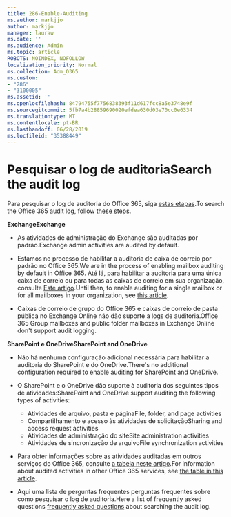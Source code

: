 ```yaml
---
title: 286-Enable-Auditing
ms.author: markjjo
author: markjjo
manager: lauraw
ms.date: ''
ms.audience: Admin
ms.topic: article
ROBOTS: NOINDEX, NOFOLLOW
localization_priority: Normal
ms.collection: Adm_O365
ms.custom:
- "286"
- "3100005"
ms.assetid: ''
ms.openlocfilehash: 84794755f7756838393f11d617fcc8a5e3748e9f
ms.sourcegitcommit: 5fb7a4b28859690020efdea630d03e70cc0e6334
ms.translationtype: MT
ms.contentlocale: pt-BR
ms.lasthandoff: 06/28/2019
ms.locfileid: "35388449"
---
```

# <a name="search-the-audit-log"></a><span data-ttu-id="e9660-102">Pesquisar o log de auditoria</span><span class="sxs-lookup"><span data-stu-id="e9660-102">Search the audit log</span></span>

<span data-ttu-id="e9660-103">Para pesquisar o log de auditoria do Office 365, siga [estas etapas](https://docs.microsoft.com/office365/securitycompliance/search-the-audit-log-in-security-and-compliance#search-the-audit-log).</span><span class="sxs-lookup"><span data-stu-id="e9660-103">To search the Office 365 audit log, follow [these steps](https://docs.microsoft.com/office365/securitycompliance/search-the-audit-log-in-security-and-compliance#search-the-audit-log).</span></span>

<span data-ttu-id="e9660-104">**Exchange**</span><span class="sxs-lookup"><span data-stu-id="e9660-104">**Exchange**</span></span>

- <span data-ttu-id="e9660-105">As atividades de administração do Exchange são auditadas por padrão.</span><span class="sxs-lookup"><span data-stu-id="e9660-105">Exchange admin activities are audited by default.</span></span>

- <span data-ttu-id="e9660-106">Estamos no processo de habilitar a auditoria de caixa de correio por padrão no Office 365.</span><span class="sxs-lookup"><span data-stu-id="e9660-106">We are in the process of enabling mailbox auditing by default in Office 365.</span></span> <span data-ttu-id="e9660-107">Até lá, para habilitar a auditoria para uma única caixa de correio ou para todas as caixas de correio em sua organização, consulte [Este artigo](https://docs.microsoft.com/office365/securitycompliance/enable-mailbox-auditing).</span><span class="sxs-lookup"><span data-stu-id="e9660-107">Until then, to enable auditing for a single mailbox or for all mailboxes in your organization, see  [this article](https://docs.microsoft.com/office365/securitycompliance/enable-mailbox-auditing).</span></span>

- <span data-ttu-id="e9660-108">Caixas de correio de grupo do Office 365 e caixas de correio de pasta pública no Exchange Online não dão suporte a logs de auditoria.</span><span class="sxs-lookup"><span data-stu-id="e9660-108">Office 365 Group mailboxes and public folder mailboxes in Exchange Online don't support audit logging.</span></span>

<span data-ttu-id="e9660-109">**SharePoint e OneDrive**</span><span class="sxs-lookup"><span data-stu-id="e9660-109">**SharePoint and OneDrive**</span></span>

- <span data-ttu-id="e9660-110">Não há nenhuma configuração adicional necessária para habilitar a auditoria do SharePoint e do OneDrive.</span><span class="sxs-lookup"><span data-stu-id="e9660-110">There's no additional configuration required to enable auditing for SharePoint and OneDrive.</span></span>

- <span data-ttu-id="e9660-111">O SharePoint e o OneDrive dão suporte à auditoria dos seguintes tipos de atividades:</span><span class="sxs-lookup"><span data-stu-id="e9660-111">SharePoint and OneDrive support auditing the following types of activities:</span></span>

    - <span data-ttu-id="e9660-112">Atividades de arquivo, pasta e página</span><span class="sxs-lookup"><span data-stu-id="e9660-112">File, folder, and page activities</span></span>
    - <span data-ttu-id="e9660-113">Compartilhamento e acesso às atividades de solicitação</span><span class="sxs-lookup"><span data-stu-id="e9660-113">Sharing and access request activities</span></span>
    - <span data-ttu-id="e9660-114">Atividades de administração do site</span><span class="sxs-lookup"><span data-stu-id="e9660-114">Site administration activities</span></span>
    - <span data-ttu-id="e9660-115">Atividades de sincronização de arquivo</span><span class="sxs-lookup"><span data-stu-id="e9660-115">File synchronization activities</span></span>

- <span data-ttu-id="e9660-116">Para obter informações sobre as atividades auditadas em outros serviços do Office 365, consulte [a tabela neste artigo](https://docs.microsoft.com/office365/securitycompliance/search-the-audit-log-in-security-and-compliance#audited-activities).</span><span class="sxs-lookup"><span data-stu-id="e9660-116">For information about audited activities in other Office 365 services, see  [the table in this article](https://docs.microsoft.com/office365/securitycompliance/search-the-audit-log-in-security-and-compliance#audited-activities).</span></span>

- <span data-ttu-id="e9660-117">Aqui uma lista de perguntas frequentes [](https://docs.microsoft.com/office365/securitycompliance/search-the-audit-log-in-security-and-compliance#frequently-asked-questions) perguntas frequentes sobre como pesquisar o log de auditoria.</span><span class="sxs-lookup"><span data-stu-id="e9660-117">Here a list of frequently asked questions [frequently asked questions](https://docs.microsoft.com/office365/securitycompliance/search-the-audit-log-in-security-and-compliance#frequently-asked-questions) about searching the audit log.</span></span>